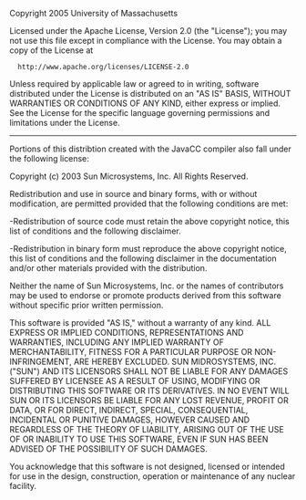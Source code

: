 Copyright 2005 University of Massachusetts 

Licensed under the Apache License, Version 2.0 (the "License");
you may not use this file except in compliance with the License. 
You may obtain a copy of the License at

      http://www.apache.org/licenses/LICENSE-2.0

Unless required by applicable law or agreed to in writing,
software distributed under the License is distributed on an "AS
IS" BASIS, WITHOUT WARRANTIES OR CONDITIONS OF ANY KIND, either
express or implied.  See the License for the specific language
governing permissions and limitations under the License.

---

Portions of this distribtion created with the JavaCC compiler
also fall under the following license:

Copyright (c) 2003 Sun Microsystems, Inc.  All Rights Reserved.

Redistribution and use in source and binary forms, with or
without modification, are permitted provided that the following
conditions are met:

-Redistribution of source code must retain the above copyright
notice, this list of conditions and the following disclaimer.

-Redistribution in binary form must reproduce the above copyright
notice, this list of conditions and the following disclaimer in
the documentation and/or other materials provided with the
distribution.

Neither the name of Sun Microsystems, Inc.  or the names of
contributors may be used to endorse or promote products derived
from this software without specific prior written permission.

This software is provided "AS IS," without a warranty of any
kind.  ALL EXPRESS OR IMPLIED CONDITIONS, REPRESENTATIONS AND
WARRANTIES, INCLUDING ANY IMPLIED WARRANTY OF MERCHANTABILITY,
FITNESS FOR A PARTICULAR PURPOSE OR NON-INFRINGEMENT, ARE HEREBY
EXCLUDED.  SUN MIDROSYSTEMS, INC.  ("SUN") AND ITS LICENSORS
SHALL NOT BE LIABLE FOR ANY DAMAGES SUFFERED BY LICENSEE AS A
RESULT OF USING, MODIFYING OR DISTRIBUTING THIS SOFTWARE OR ITS
DERIVATIVES.  IN NO EVENT WILL SUN OR ITS LICENSORS BE LIABLE FOR
ANY LOST REVENUE, PROFIT OR DATA, OR FOR DIRECT, INDIRECT,
SPECIAL, CONSEQUENTIAL, INCIDENTAL OR PUNITIVE DAMAGES, HOWEVER
CAUSED AND REGARDLESS OF THE THEORY OF LIABILITY, ARISING OUT OF
THE USE OF OR INABILITY TO USE THIS SOFTWARE, EVEN IF SUN HAS
BEEN ADVISED OF THE POSSIBILITY OF SUCH DAMAGES.

You acknowledge that this software is not designed, licensed or
intended for use in the design, construction, operation or
maintenance of any nuclear facility.
